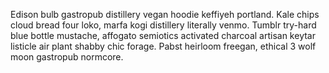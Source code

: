 Edison bulb gastropub distillery vegan hoodie keffiyeh portland. Kale chips cloud bread four loko, marfa kogi distillery literally venmo. Tumblr try-hard blue bottle mustache, affogato semiotics activated charcoal artisan keytar listicle air plant shabby chic forage. Pabst heirloom freegan, ethical 3 wolf moon gastropub normcore.